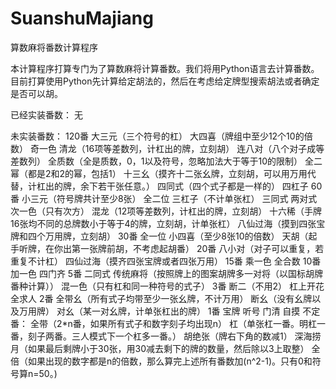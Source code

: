 # SuanshuMajiang
算数麻将番数计算程序

本计算程序打算专门为了算数麻将计算番数。我们将用Python语言去计算番数。目前打算使用Python先计算给定胡法的，然后在考虑给定牌型搜索胡法或者确定是否可以胡。

已经实装番数：
无

未实装番数：
120番
大三元（三个符号的杠）
大四喜（牌组中至少12个10的倍数）
奇一色
清龙（16项等差数列，计杠出的牌，立刻胡）
连八对（八个对子成等差数列）
全质数（全是质数，0，1以及符号，忽略加法大于等于10的限制）
全二幂（都是2和2的幂，包括1）
十三幺（摸齐十二张幺牌，立刻胡，可以用万用代替，计杠出的牌，余下若干张任意。）
四同式（四个式子都是一样的）
四杠子
60番
小三元（符号牌共计至少8张）
全二位
三杠子（不计单张杠）
三同式
两对式
次一色（只有次方）
混龙（12项等差数列，计杠出的牌，立刻胡）
十六稀（手牌16张均不同的总牌数小于等于4的牌，立刻胡，计单张杠）
八仙过海（摸到四张宝牌和四个万用牌，立刻胡）
30番
全一位
小四喜（至少8张10的倍数）
天胡（起手听牌，在你出第一张牌前胡，不考虑起胡番）
20番
八小对（对子可以重复，若重复不计杠）
四仙过海（摸齐四张宝牌或者四张万用）
15番
乘一色
全合数
10番
加一色
四门齐
5番
二同式
传统麻将（按照牌上的图案胡牌多一对将（以国标胡牌番种计算））
混一色（只有杠和同一种符号的式子）
3番
断二（不用2）
杠上开花
全求人
2番
全带幺（所有式子均带至少一张幺牌，不计万用）
断幺（没有幺牌以及万用牌）
对幺（某一对幺牌，计单张杠出的牌）
1番
宝牌
听号
门清
自摸
不定番：
全带（2*n番，如果所有式子和数字刻子均出现n）
杠（单张杠一番。明杠一番，刻子两番。三人模式下一个杠多一番。）
胡绝张（牌右下角的数减1）
深海捞月（如果最后剩牌小于30张，用30减去剩下的牌的数量，然后除以3上取整）
全倍（如果出现的数字都是n的倍数，那么算完上述所有番数加(n^2-1)。只有0和符号算n=50。)